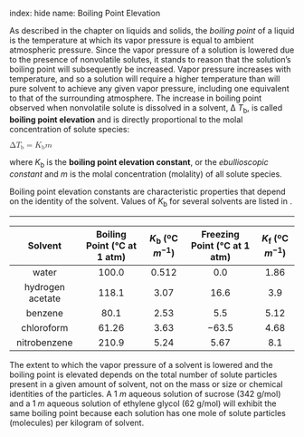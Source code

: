 index: hide
name: Boiling Point Elevation

As described in the chapter on liquids and solids, the  *boiling point* of a liquid is the temperature at which its vapor pressure is equal to ambient atmospheric pressure. Since the vapor pressure of a solution is lowered due to the presence of nonvolatile solutes, it stands to reason that the solution’s boiling point will subsequently be increased. Vapor pressure increases with temperature, and so a solution will require a higher temperature than will pure solvent to achieve any given vapor pressure, including one equivalent to that of the surrounding atmosphere. The increase in boiling point observed when nonvolatile solute is dissolved in a solvent, Δ *T*<sub>b</sub>, is called  **boiling point elevation** and is directly proportional to the molal concentration of solute species:

<math xmlns:q="http://cnx.rice.edu/qml/1.0" xmlns:m="http://www.w3.org/1998/Math/MathML" xmlns:bib="http://bibtexml.sf.net/" xmlns:md="http://cnx.rice.edu/mdml" xmlns="http://cnx.rice.edu/cnxml"><mrow><mtext>Δ</mtext><msub><mi>T</mi><mtext>b</mtext></msub><mo>=</mo><msub><mi>K</mi><mtext>b</mtext></msub><mi>m</mi></mrow></math>

where  *K*<sub>b</sub> is the  **boiling point elevation constant**, or the  *ebullioscopic constant* and  *m* is the molal concentration (molality) of all solute species.

Boiling point elevation constants are characteristic properties that depend on the identity of the solvent. Values of  *K*<sub>b</sub> for several solvents are listed in .


****

| Solvent | Boiling Point (°C at 1 atm) |  *K*<sub>b</sub> (ºC *m*<sup>−1</sup>) | Freezing Point (°C at 1 atm) |  *K*<sub>f</sub> (ºC *m*<sup>−1</sup>) |
|:-:|:-:|:-:|:-:|:-:|
| water | 100.0 | 0.512 | 0.0 | 1.86 |
| hydrogen acetate | 118.1 | 3.07 | 16.6 | 3.9 |
| benzene | 80.1 | 2.53 | 5.5 | 5.12 |
| chloroform | 61.26 | 3.63 | −63.5 | 4.68 |
| nitrobenzene | 210.9 | 5.24 | 5.67 | 8.1 |
    

The extent to which the vapor pressure of a solvent is lowered and the boiling point is elevated depends on the total number of solute particles present in a given amount of solvent, not on the mass or size or chemical identities of the particles. A 1  *m* aqueous solution of sucrose (342 g/mol) and a 1  *m* aqueous solution of ethylene glycol (62 g/mol) will exhibit the same boiling point because each solution has one mole of solute particles (molecules) per kilogram of solvent.
